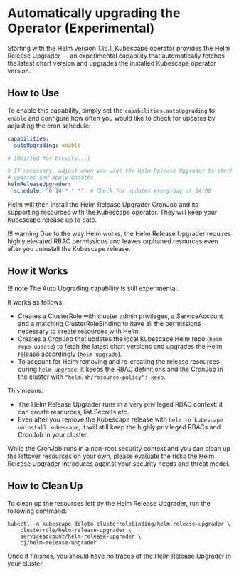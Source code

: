 # Automatically upgrading the Operator (Experimental)

Starting with the Helm version 1.16.1, Kubescape operator provides the Helm Release Upgrader — an experimental capability that automatically fetches the latest chart version and upgrades the installed Kubescape operator version.

## How to Use

To enable this capability, simply set the `capabilities.autoUpgrading` to `enable` and configure how often you would like to check for updates by adjusting the cron schedule:

```yaml
capabilities:
  autoUpgrading: enable

# [Omitted for brevity...]

# If necessary, adjust when you want the Helm Release Upgrader to check for
# updates and apply updates
helmReleaseUpgrader:
  schedule: "0 14 * * *"  # Check for updates every day at 14:00
```

Helm will then install the Helm Release Upgrader CronJob and its supporting resources with the Kubescape operator.
They will keep your Kubescape release up to date.

!!! warning
    Due to the way Helm works, the Helm Release Upgrader requires highly elevated RBAC permissions and leaves orphaned resources even after you uninstall the Kubescape release.

## How it Works

!!! note
    The Auto Upgrading capability is still experimental.

It works as follows:

- Creates a ClusterRole with cluster admin privileges, a ServiceAccount and a matching ClusterRoleBinding to have all the permissions necessary to create resources with Helm.
- Creates a CronJob that updates the local Kubescape Helm repo (`helm repo update`) to fetch the latest chart versions and upgrades the Helm release accordingly (`helm upgrade`).
- To account for Helm removing and re-creating the release resources during `helm upgrade`, it keeps the RBAC definitions and the CronJob in the cluster with `"helm.sh/resource-policy": keep`.

This means:

- The Helm Release Upgrader runs in a very privileged RBAC context: it can create resources, list Secrets etc.
- Even after you remove the Kubescape release with `helm -n kubescape uninstall kubescape`, it will still keep the highly privileged RBACs and CronJob in your cluster.

While the CronJob runs in a non-root security context and you can clean up the leftover resources on your own, please evaluate the risks the Helm Release Upgrader introduces against your security needs and threat model.


## How to Clean Up

To clean up the resources left by the Helm Release Upgrader, run the following command:

```
kubectl -n kubescape delete clusterrolebinding/helm-release-upgrader \
    clusterrole/helm-release-upgrader \
    serviceaccount/helm-release-upgrader \
    cj/helm-release-upgrader
```

Once it finishes, you should have no traces of the Helm Release Upgrader in your cluster.
